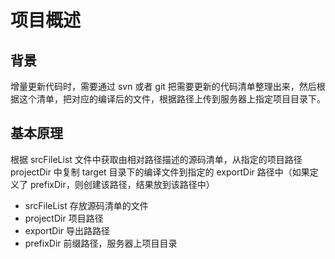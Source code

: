 # 项目概述

## 背景

增量更新代码时，需要通过 svn 或者 git 把需要更新的代码清单整理出来，然后根据这个清单，把对应的编译后的文件，根据路径上传到服务器上指定项目目录下。

## 基本原理

根据 srcFileList 文件中获取由相对路径描述的源码清单，从指定的项目路径 projectDir 中复制 target 目录下的编译文件到指定的 exportDir 路径中（如果定义了 prefixDir，则创建该路径，结果放到该路径中）

+ srcFileList 存放源码清单的文件
+ projectDir 项目路径
+ exportDir 导出路路径
+ prefixDir 前缀路径，服务器上项目目录